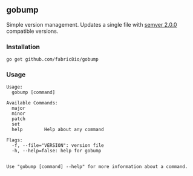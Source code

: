## gobump

Simple version management. Updates a single file with [semver 2.0.0](http://semver.org/)
compatible versions.

### Installation

```
go get github.com/fabric8io/gobump
```

### Usage

```
Usage:
  gobump [command]

Available Commands:
  major
  minor
  patch
  set
  help        Help about any command

Flags:
  -f, --file="VERSION": version file
  -h, --help=false: help for gobump


Use "gobump [command] --help" for more information about a command.
```
